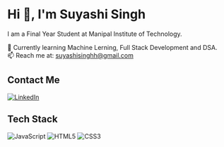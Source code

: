 # Hi 👋, I'm Suyashi Singh

I am a Final Year Student at Manipal Institute of Technology.

🌱 Currently learning Machine Lerning, Full Stack Development and DSA.  
📫 Reach me at: suyashisinghh@gmail.com

## Contact Me

[![LinkedIn](https://img.shields.io/badge/LinkedIn-blue?style=for-the-badge&logo=linkedin)](your-linkedin-url)

## Tech Stack

![JavaScript](https://img.shields.io/badge/-JavaScript-F7DF1E?style=for-the-badge&logo=javascript&logoColor=black)
![HTML5](https://img.shields.io/badge/-HTML5-E34F26?style=for-the-badge&logo=html5&logoColor=white)
![CSS3](https://img.shields.io/badge/-CSS3-1572B6?style=for-the-badge&logo=css3)
<!-- Add more badges for your skills -->
